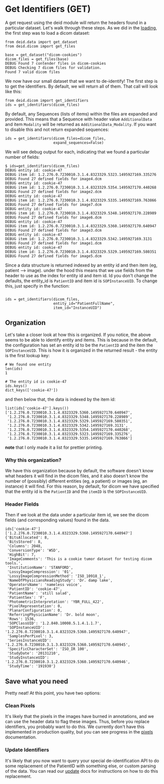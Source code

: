 # Get Identifiers (GET)

A get request using the deid module will return the headers found in a particular dataset. Let's walk through these steps. As we did in the [loading](loading.md), the first step was to load a dicom dataset:

```
from deid.data import get_dataset
from deid.dicom import get_files

base = get_dataset("dicom-cookies")
dicom_files = get_files(base)
DEBUG Found 7 contender files in dicom-cookies
DEBUG Checking 7 dicom files for validation.
Found 7 valid dicom files
```

We now have our small dataset that we want to de-identify! The first step is to get the identifiers. By default, we will return all of them. That call will look like this:

```
from deid.dicom import get_identifiers
ids = get_identifiers(dicom_files)
```

By default, any Sequences (lists of items) within the files are expanded and provided. This means that a Sequence with header value `AdditionalData` and item `Modality` will be returned as `AdditionalData_Modality`. If you want to disable this and not return expanded sequences:

```
ids = get_identifiers(dicom_files=dicom_files,
                      expand_sequences=False)
```

We will see debug output for each, indicating that we found a particular number of fields:

```
$ ids=get_identifiers(dicom_files)
DEBUG entity id: cookie-47
DEBUG item id: 1.2.276.0.7230010.3.1.4.8323329.5323.1495927169.335276
DEBUG Found 27 defined fields for image4.dcm
DEBUG entity id: cookie-47
DEBUG item id: 1.2.276.0.7230010.3.1.4.8323329.5354.1495927170.440268
DEBUG Found 27 defined fields for image2.dcm
DEBUG entity id: cookie-47
DEBUG item id: 1.2.276.0.7230010.3.1.4.8323329.5335.1495927169.763866
DEBUG Found 27 defined fields for image7.dcm
DEBUG entity id: cookie-47
DEBUG item id: 1.2.276.0.7230010.3.1.4.8323329.5348.1495927170.228989
DEBUG Found 27 defined fields for image6.dcm
DEBUG entity id: cookie-47
DEBUG item id: 1.2.276.0.7230010.3.1.4.8323329.5360.1495927170.640947
DEBUG Found 27 defined fields for image3.dcm
DEBUG entity id: cookie-47
DEBUG item id: 1.2.276.0.7230010.3.1.4.8323329.5342.1495927169.3131
DEBUG Found 27 defined fields for image1.dcm
DEBUG entity id: cookie-47
DEBUG item id: 1.2.276.0.7230010.3.1.4.8323329.5329.1495927169.580351
DEBUG Found 27 defined fields for image5.dcm
```

Since a data structure is returned indexed by an entity id and then item (eg, patient --> image). under the hood this means that we use fields from the header to use as the index for entity id and item id. Id you don't change the defaults, the entity_id is `PatientID` and item id is `SOPInstanceUID`. To change this, just specify in the function:

```

ids = get_identifiers(dicom_files,
                      entity_id="PatientFullName",
                      item_id="InstanceUID")
```


## Organization
Let's take a closer look at how this is organized. If you notice, the above seems to be able to identify entity and items. This is because in the default, the configuration has set an entity id to be the `PatientID` and the item the `SOPInstanceUID`. This is how it is organized in the returned result - the entity is the first lookup key:

```
# We found one entity
len(ids)
1

# The entity id is cookie-47
ids.keys()
dict_keys(['cookie-47'])
```

and then below that, the data is indexed by the item id:

```
list(ids['cookie-47'].keys())
['1.2.276.0.7230010.3.1.4.8323329.5360.1495927170.640947',
 '1.2.276.0.7230010.3.1.4.8323329.5348.1495927170.228989',
 '1.2.276.0.7230010.3.1.4.8323329.5329.1495927169.580351',
 '1.2.276.0.7230010.3.1.4.8323329.5342.1495927169.3131',
 '1.2.276.0.7230010.3.1.4.8323329.5354.1495927170.440268',
 '1.2.276.0.7230010.3.1.4.8323329.5323.1495927169.335276',
 '1.2.276.0.7230010.3.1.4.8323329.5335.1495927169.763866']
```
**note** that I only made it a list for prettier printing. 


### Why this organization?
We have this organization because by default, the software doesn't know what headers it will find in the dicom files, and it also doesn't know the number of (possibly) different entities (eg, a patient) or images (eg, an instance) it will find. For this reason, by default, for dicom we have specified that the entity id is the `PatientID` and the `itemID` is the `SOPInstanceUID`. 


### Header Fields
Then if we look at the data under a particular item id, we see the dicom fields (and corresponding values) found in the data.

```
ids['cookie-47']['1.2.276.0.7230010.3.1.4.8323329.5360.1495927170.640947']
{'BitsAllocated': 8,
 'BitsStored': 8,
 'Columns': 2048,
 'ConversionType': 'WSD',
 'HighBit': 7,
 'ImageComments': 'This is a cookie tumor dataset for testing dicom tools.',
 'InstitutionName': 'STANFORD',
 'LossyImageCompression': '01',
 'LossyImageCompressionMethod': 'ISO_10918_1',
 'NameOfPhysiciansReadingStudy': 'Dr. damp lake',
 'OperatorsName': 'nameless voice',
 'PatientID': 'cookie-47',
 'PatientName': 'still salad',
 'PatientSex': 'F',
 'PhotometricInterpretation': 'YBR_FULL_422',
 'PixelRepresentation': 0,
 'PlanarConfiguration': 0,
 'ReferringPhysicianName': 'Dr. bold moon',
 'Rows': 1536,
 'SOPClassUID': '1.2.840.10008.5.1.4.1.1.7',
 'SOPInstanceUID': '1.2.276.0.7230010.3.1.4.8323329.5360.1495927170.640947',
 'SamplesPerPixel': 3,
 'SeriesInstanceUID': '1.2.276.0.7230010.3.1.3.8323329.5360.1495927170.640945',
 'SpecificCharacterSet': 'ISO_IR 100',
 'StudyDate': '20131210',
 'StudyInstanceUID': '1.2.276.0.7230010.3.1.2.8323329.5360.1495927170.640946',
 'StudyTime': '191930'}
```

## Save what you need
Pretty neat! At this point, you have two options:

### Clean Pixels
It's likely that the pixels in the images have burned in annotations, and we can use the header data to flag these images. Thus, before you replace identifiers, you probably want to do this. We currently don't have this implemented in production quality, but you can see progress in the [pixels](pixels.md) documentation.


### Update Identifiers
It's likely that you now want to query your special de-identification API to do some replacement of the PatientID with something else, or custom parsing of the data. You can read our [update](update.md) docs for instructions on how to do this replacement.
